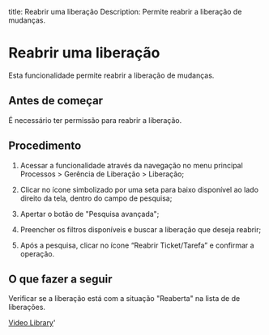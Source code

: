 title:  Reabrir uma liberação 
Description: Permite reabrir a liberação de mudanças.
# Reabrir uma liberação

Esta funcionalidade permite reabrir a liberação de mudanças.

Antes de começar
--------------------

É necessário ter permissão para reabrir a liberação.

Procedimento
----------------

1.  Acessar a funcionalidade através da navegação no menu principal Processos \>
    Gerência de Liberação \> Liberação;

2.  Clicar no ícone simbolizado por uma seta para baixo disponível ao lado
    direito da tela, dentro do campo de pesquisa;

3.  Apertar o botão de "Pesquisa avançada";

4.  Preencher os filtros disponíveis e buscar a liberação que
    deseja reabrir;

5.  Após a pesquisa, clicar no ícone “Reabrir Ticket/Tarefa” e confirmar a
    operação.

O que fazer a seguir
------------------------

Verificar se a liberação está com a situação "Reaberta" na lista de 
de liberações.

<i class='fa fa-youtube-play  fa-2x' style='color:#97ce17;vertical-align: middle;'> </i> [Video Library](https://www.youtube.com/playlist?list=PLB5qK2uzf2RPc9F3kW8T8Mw2rtMylBEWC)'

<!-- !!! tip "About"

    <b>Product/Version:</b> CITSmart | 9.00 &nbsp;&nbsp;
    <b>Updated:</b>01/16/2019 - Larissa Lourenço
